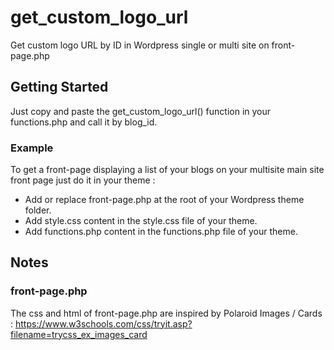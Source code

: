 # get_custom_logo_url
Get custom logo URL by ID in Wordpress single or multi site on front-page.php

## Getting Started
Just copy and paste the get_custom_logo_url() function in your functions.php and call it by blog_id.

### Example
To get a front-page displaying a list of your blogs on your multisite main site front page just do it in your theme :

* Add or replace front-page.php at the root of your Wordpress theme folder.
* Add style.css content in the style.css file of your theme.
* Add functions.php content in the functions.php file of your theme.

## Notes
### front-page.php
The css and html of front-page.php are inspired by Polaroid Images / Cards : https://www.w3schools.com/css/tryit.asp?filename=trycss_ex_images_card

